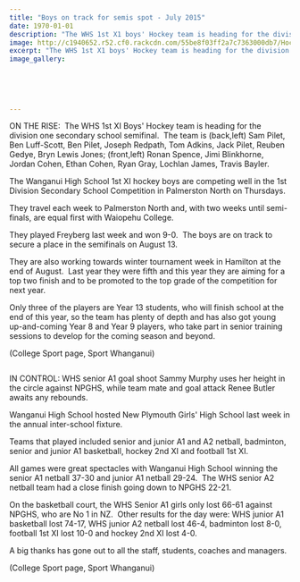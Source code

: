 ```yaml
---
title: "Boys on track for semis spot - July 2015"
date: 1970-01-01
description: "The WHS 1st X1 boys' Hockey team is heading for the division one secondary school semifinal.  Also WHS hosted NPGHS last week in the annual inter-school fixture, Wanganui Chronicle article 31/7/15..."
image: http://c1940652.r52.cf0.rackcdn.com/55be8f03ff2a7c7363000db7/Hockey-1st-X1-boys-semifinals-31.7.gif
excerpt: "The WHS 1st X1 boys' Hockey team is heading for the division one secondary school semifinal."
image_gallery:
    
    
    
    
    
---
```


<p>ON THE RISE: &nbsp;The WHS 1st XI Boys' Hockey team is heading for the division one secondary school semifinal. &nbsp;The team is (back,left) Sam Pilet, Ben Luff-Scott, Ben Pilet, Joseph Redpath, Tom Adkins, Jack Pilet, Reuben Gedye, Bryn Lewis Jones; (front,left) Ronan Spence, Jimi Blinkhorne, Jordan Cohen, Ethan Cohen, Ryan Gray, Lochlan James, Travis Bayler.</p>
<p>The Wanganui High School 1st XI hockey boys are competing well in the 1st Division Secondary School Competition in Palmerston North on Thursdays.</p>
<p>They travel each week to Palmerston North and, with two weeks until semi-finals, are equal first with Waiopehu College.</p>
<p>They played Freyberg last week and won 9-0. &nbsp;The boys are on track to secure a place in the semifinals on August 13.</p>
<p>They are also working towards winter tournament week in Hamilton at the end of August. &nbsp;Last year they were fifth and this year they are aiming for a top two finish and to be promoted to the top grade of the competition for next year.</p>
<p>Only three of the players are Year 13 students, who will finish school at the end of this year, so the team has plenty of depth and has also got young up-and-coming Year 8 and Year 9 players, who take part in senior training sessions to develop for the coming season and beyond.</p>
<p>(College Sport page, Sport Whanganui)</p>
<p><img src=http://c1940652.r52.cf0.rackcdn.com/55b5ae7fff2a7c7363000369/WHS-v-NPGHS-Netball-shooting-23.gif alt="" /></p>
<p>IN CONTROL: WHS senior A1 goal shoot Sammy Murphy uses her height in the circle against NPGHS, while team mate and goal attack Renee Butler awaits any rebounds.</p>
<p>Wanganui High School hosted New Plymouth Girls' High School last week in the annual inter-school fixture.</p>
<p>Teams that played included senior and junior A1 and A2 netball, badminton, senior and junior A1 basketball, hockey 2nd XI and football 1st XI.</p>
<p>All games were great spectacles with Wanganui High School winning the senior A1 netball 37-30 and junior A1 netball 29-24. &nbsp;The WHS senior A2 netball team had a close finish going down to NPGHS 22-21.</p>
<p>On the basketball court, the WHS Senior A1 girls only lost 66-61 against NPGHS, who are No 1 in NZ. &nbsp;Other results for the day were: WHS junior A1 basketball lost 74-17, WHS junior A2 netball lost 46-4, badminton lost 8-0, football 1st XI lost 10-0 and hockey 2nd XI lost 4-0.</p>
<p>A big thanks has gone out to all the staff, students, coaches and managers.</p>
<p><span>(College Sport page, Sport Whanganui)</span></p>

